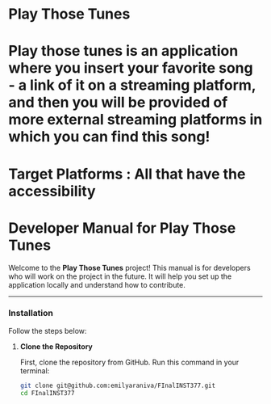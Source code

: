 # Play Those Tunes
# Play those tunes is an application where you insert your favorite song - a link of it on a streaming platform, and then you will be provided of more external streaming platforms in which you can find this song!
# Target Platforms : All that have the accessibility



#  Developer Manual for Play Those Tunes

Welcome to the **Play Those Tunes** project! This manual is for developers who will work on the project in the future. It will help you set up the application locally and understand how to contribute.

---

###  Installation

Follow the steps below:

1. **Clone the Repository**

   First, clone the repository from GitHub. Run this command in your terminal:
   ```bash
   git clone git@github.com:emilyaraniva/FInalINST377.git
   cd FInalINST377
